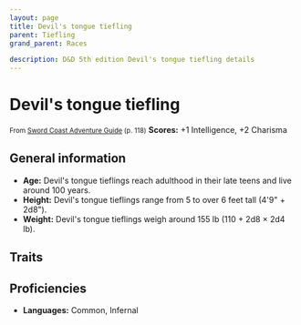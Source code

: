 ```yaml
---
layout: page
title: Devil's tongue tiefling
parent: Tiefling
grand_parent: Races

description: D&D 5th edition Devil's tongue tiefling details
---
```


# Devil's tongue tiefling

<small>From <a target="_blank" href="https://dnd.wizards.com/products/tabletop-games/rpg-products/sc-adventurers-guide">Sword Coast Adventure Guide</a> (p. 118)</small>
**Scores:** +1 Intelligence, +2 Charisma

## General information

- **Age:** Devil's tongue tieflings reach adulthood in their late teens and live around 100 years.
- **Height:** Devil's tongue tieflings range from 5 to over 6 feet tall (4'9" + 2d8").
- **Weight:** Devil's tongue tieflings weigh around 155 lb (110 + 2d8 × 2d4 lb).

## Traits


## Proficiencies

- **Languages:** Common, Infernal